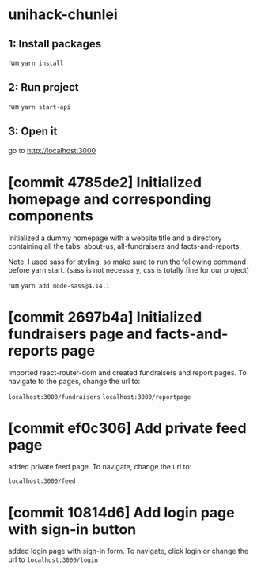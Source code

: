 # unihack-chunlei

## 1: Install packages

run `yarn install`

## 2: Run project

run `yarn start-api`

## 3: Open it

go to [http://localhost:3000](http://localhost:3000)

# [commit 4785de2] Initialized homepage and corresponding components

Initialized a dummy homepage with a website title and a directory containing all the tabs: about-us, all-fundraisers and facts-and-reports.

Note: I used sass for styling, so make sure to run the following command before yarn start. (sass is not necessary, css is totally fine for our project) 

run `yarn add node-sass@4.14.1`

# [commit 2697b4a] Initialized fundraisers page and facts-and-reports page

Imported react-router-dom and created fundraisers and report pages. To navigate to the pages, change the url to:

`localhost:3000/fundraisers`
`localhost:3000/reportpage`

# [commit ef0c306] Add private feed page

added private feed page. To navigate, change the url to:

`localhost:3000/feed`

# [commit 10814d6] Add login page with sign-in button

added login page with sign-in form. To navigate, click login or change the url to
`localhost:3000/login`
